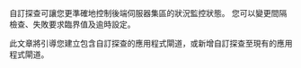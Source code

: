 自訂探查可讓您更準確地控制後端伺服器集區的狀況監控狀態。 您可以變更間隔檢查、失敗要求臨界值及逾時設定。

此文章將引導您建立包含自訂探查的應用程式閘道，或新增自訂探查至現有的應用程式閘道。 



<!--HONumber=Nov16_HO3-->


